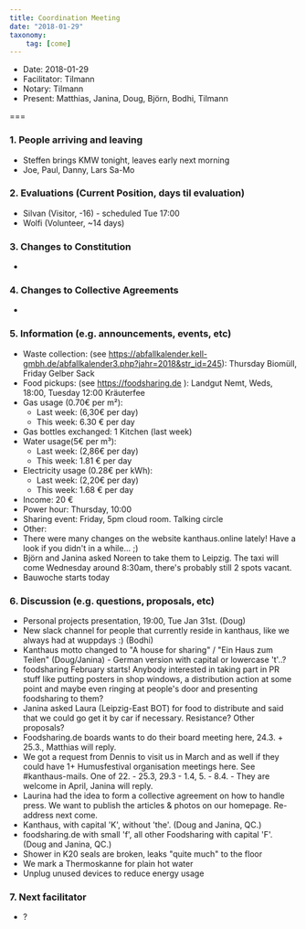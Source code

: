 ```yaml
---
title: Coordination Meeting
date: "2018-01-29"
taxonomy:
    tag: [come]
---
```


- Date: 2018-01-29
- Facilitator: Tilmann
- Notary: Tilmann
- Present: Matthias, Janina, Doug, Björn, Bodhi, Tilmann

===

### 1. People arriving and leaving
- Steffen brings KMW tonight, leaves early next morning
- Joe, Paul, Danny, Lars Sa-Mo

### 2. Evaluations (Current Position, days til evaluation)
- Silvan (Visitor, -16) - scheduled Tue 17:00
- Wolfi (Volunteer, ~14 days)

### 3. Changes to Constitution
-

### 4. Changes to Collective Agreements
-

### 5. Information (e.g. announcements, events, etc)
- Waste collection: (see https://abfallkalender.kell-gmbh.de/abfallkalender3.php?jahr=2018&str_id=245): Thursday Biomüll, Friday Gelber Sack
- Food pickups: (see https://foodsharing.de ): Landgut Nemt, Weds, 18:00, Tuesday 12:00 Kräuterfee
- Gas usage (0.70€ per m²):
  - Last week: (6,30€ per day)
  - This week: 6.30 € per day
- Gas bottles exchanged: 1 Kitchen (last week)
- Water usage(5€ per m³):
  - Last week: (2,86€ per day)
  - This week: 1.81 € per day
- Electricity usage (0.28€ per kWh):
  - Last week:  (2,20€ per day)
  - This week: 1.68 € per day
- Income: 20 €
- Power hour: Thursday, 10:00
- Sharing event: Friday, 5pm cloud room. Talking circle
- Other:
- There were many changes on the website kanthaus.online lately! Have a look if you didn't in a while... ;)
- Björn and Janina asked Noreen to take them to Leipzig. The taxi will come Wednesday around 8:30am, there's probably still 2 spots vacant.
- Bauwoche starts today

### 6. Discussion (e.g. questions, proposals, etc)
- Personal projects presentation, 19:00, Tue Jan 31st. (Doug)
- New slack channel for people that currently reside in kanthaus, like we always had at wuppdays :) (Bodhi)
- Kanthaus motto changed to "A house for sharing" / "Ein Haus zum Teilen" (Doug/Janina) - German version with capital or lowercase 't'..?
- foodsharing February starts! Anybody interested in taking part in PR stuff like putting posters in shop windows, a distribution action at some point and maybe even ringing at people's door and presenting foodsharing to them?
- Janina asked Laura (Leipzig-East BOT) for food to distribute and said that we could go get it by car if necessary. Resistance? Other proposals?
- Foodsharing.de boards wants to do their board meeting here, 24.3. + 25.3., Matthias will reply.
- We got a request from Dennis to visit us in March and as well if they could have 1+ Humusfestival organisation meetings here. See #kanthaus-mails. One of 22. - 25.3, 29.3 - 1.4, 5. - 8.4. -  They are welcome in April, Janina will reply.
- Laurina had the idea to form a collective agreement on how to handle press. We want to publish the articles & photos on our homepage. Re-address next come.
- Kanthaus, with capital 'K', without 'the'. (Doug and Janina, QC.)
- foodsharing.de with small 'f', all other Foodsharing with capital 'F'. (Doug and Janina, QC.)
- Shower in K20 seals are broken, leaks "quite much" to the floor
- We mark a Thermoskanne for plain hot water
- Unplug unused devices to reduce energy usage


### 7. Next facilitator
- ?
